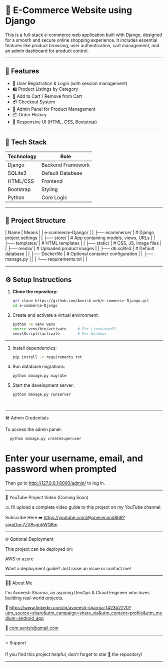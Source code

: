 # 🛒 E-Commerce Website using Django

This is a full-stack e-commerce web application built with Django, designed for a smooth and secure online shopping experience. It includes essential features like product browsing, user authentication, cart management, and an admin dashboard for product control.

---

## 🚀 Features

- 👤 User Registration & Login (with session management)
- 🛍️ Product Listings by Category
- 🛒 Add to Cart / Remove from Cart
- 💳 Checkout System
- 🔐 Admin Panel for Product Management
- 📦 Order History
- 📱 Responsive UI (HTML, CSS, Bootstrap)

---

## 🧠 Tech Stack

| Technology | Role |
|------------|------|
| Django     | Backend Framework |
| SQLite3    | Default Database |
| HTML/CSS   | Frontend |
| Bootstrap  | Styling |
| Python     | Core Logic |

---

## 📁 Project Structure

| Name                   | Means                                     |
| e‑commerce‑Django/                                                 |
| ├── ecommerce/         | # Django project settings                 |
| ├── store/             | # App containing models, views, URLs      |
| ├── templates/         | # HTML templates                          |
| ├── static/            | # CSS, JS, image files                    |
| ├── media/             | # Uploaded product images                 |
| ├── db.sqlite3         | # Default database                        |
| ├── Dockerfile         | # Optional container configuration        |
| ├── manage.py          |                                           |
| └── requirements.txt   |                                           |

---

## ⚙️ Setup Instructions

1. **Clone the repository:**
   ```bash
   git clone https://github.com/Avnish-web/e-commerce-Django.git
   cd e-commerce-Django

2. Create and activate a virtual environment:
   ```bash
   python -m venv venv
   source venv/bin/activate     # For Linux/macOS
   venv\Scripts\activate        # For Windows

---

3. Install dependencies:
   ```bash
   pip install -r requirements.txt


4. Run database migrations:
   ```bash
   python manage.py migrate


5. Start the development server:
   ```bash
   python manage.py runserver




---

🛠️ Admin Credentials

To access the admin panel:

      python manage.py createsuperuser

# Enter your username, email, and password when prompted

Then go to http://127.0.0.1:8000/admin/ to log in.


---

🎥 YouTube Project Video (Coming Soon)

🔜 I’ll upload a complete video guide to this project on my YouTube channel:

Subscribe Here ➡️ https://youtube.com/@onesecond869?si=pDpc7zV8sgpkWQ6m


---

🌐 Optional Deployment

This project can be deployed on:

AWS or azure 

Want a deployment guide? Just raise an issue or contact me!


---

🙋‍♂️ About Me

I'm Avneesh Sharma, an aspiring DevOps & Cloud Engineer who loves building real-world projects.

🔗 https://www.linkedin.com/in/avneesh-sharma-1423b2270?utm_source=share&utm_campaign=share_via&utm_content=profile&utm_medium=android_app

📧 com.avnish@gmail.com



---

⭐ Support

If you find this project helpful, don't forget to star 🌟 the repository!

---
